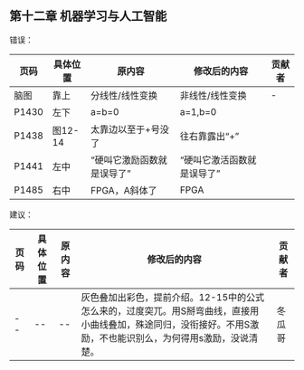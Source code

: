 ## 第十二章 机器学习与人工智能

错误：

| 页码 | 具体位置               | 原内容 | 修改后的内容 | 贡献者 |
| ---- | ---------------------- | ------ | ------------ | ------ |
| 脑图   |靠上 | 分线性/线性变换 | 非线性/线性变换 | -      |
|P1430|左下|a=b=0|a=1,b=0||
|P1438|图12-14|太靠边以至于+号没了|往右靠露出“+”|
|P1441|左中|“硬叫它激励函数就是误导了”|“硬叫它激活函数就是误导了”||
|P1485|右中|FPGA，A斜体了|FPGA||

建议：

| 页码 | 具体位置               | 原内容 | 修改后的内容 | 贡献者 |
| ---- | ---------------------- | ------ | ------------ | ------ |
| --   | -- | -- | 灰色叠加出彩色，提前介绍。12-15中的公式怎么来的，过度突兀。用S掰弯曲线，直接用小曲线叠加，殊途同归，没衔接好。不用S激励，不也能识别么，为何得用s激励，没说清楚。 | 冬瓜哥     |
